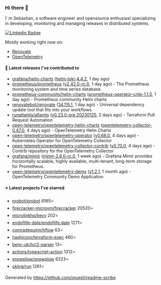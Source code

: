 ### Hi there 👋

I’ m Sebastian, a software engineer and opensource enthusiast specializing in developing, monitoring and managing releases in distributed systems.

[![Linkedin Badge](https://img.shields.io/badge/-LinkedIn-blue?style=flat&logo=Linkedin&logoColor=white&link=https://www.linkedin.com/in/sebastian-poxhofer/)](https://www.linkedin.com/in/sebastian-poxhofer/)

Mostly working right now on:
- [Renovate](https://github.com/renovatebot/renovate)
- [OpenTelemetry](https://github.com/open-telemetry)



#### 🚀 Latest releases I've contributed to

- [grafana/helm-charts](https://github.com/grafana/helm-charts) ([helm-loki-4.4.2](https://github.com/grafana/helm-charts/releases/tag/helm-loki-4.4.2), 1 day ago)
- [prometheus/prometheus](https://github.com/prometheus/prometheus) ([v2.42.0-rc.0](https://github.com/prometheus/prometheus/releases/tag/v2.42.0-rc.0), 1 day ago) - The Prometheus monitoring system and time series database.
- [prometheus-community/helm-charts](https://github.com/prometheus-community/helm-charts) ([prometheus-operator-crds-1.1.0](https://github.com/prometheus-community/helm-charts/releases/tag/prometheus-operator-crds-1.1.0), 1 day ago) - Prometheus community Helm charts
- [renovatebot/renovate](https://github.com/renovatebot/renovate) ([34.115.1](https://github.com/renovatebot/renovate/releases/tag/34.115.1), 1 day ago) - Universal dependency update tool that fits into your workflows.
- [runatlantis/atlantis](https://github.com/runatlantis/atlantis) ([v0.23.0-pre.20230125](https://github.com/runatlantis/atlantis/releases/tag/v0.23.0-pre.20230125), 2 days ago) - Terraform Pull Request Automation
- [open-telemetry/opentelemetry-helm-charts](https://github.com/open-telemetry/opentelemetry-helm-charts) ([opentelemetry-collector-0.47.0](https://github.com/open-telemetry/opentelemetry-helm-charts/releases/tag/opentelemetry-collector-0.47.0), 4 days ago) - OpenTelemetry Helm Charts
- [open-telemetry/opentelemetry-operator](https://github.com/open-telemetry/opentelemetry-operator) ([v0.68.0](https://github.com/open-telemetry/opentelemetry-operator/releases/tag/v0.68.0), 4 days ago) - Kubernetes Operator for OpenTelemetry Collector
- [open-telemetry/opentelemetry-collector-contrib](https://github.com/open-telemetry/opentelemetry-collector-contrib) ([v0.70.0](https://github.com/open-telemetry/opentelemetry-collector-contrib/releases/tag/v0.70.0), 4 days ago) - Contrib repository for the OpenTelemetry Collector
- [grafana/mimir](https://github.com/grafana/mimir) ([mimir-2.6.0-rc.0](https://github.com/grafana/mimir/releases/tag/mimir-2.6.0-rc.0), 1 week ago) - Grafana Mimir provides horizontally scalable, highly available, multi-tenant, long-term storage for Prometheus.
- [open-telemetry/opentelemetry-demo](https://github.com/open-telemetry/opentelemetry-demo) ([v1.2.1](https://github.com/open-telemetry/opentelemetry-demo/releases/tag/v1.2.1), 1 month ago) - OpenTelemetry Community Demo Application

#### ⭐ Latest projects I've starred

- [probot/probot](https://github.com/probot/probot) 8165⭐
- [firecracker-microvm/firecracker](https://github.com/firecracker-microvm/firecracker) 20520⭐
- [microlinkhq/keyv](https://github.com/microlinkhq/keyv) 202⭐
- [endoflife-date/endoflife.date](https://github.com/endoflife-date/endoflife.date) 1271⭐
- [comradequinn/hflow](https://github.com/comradequinn/hflow) 63⭐
- [hashicorp/terraform-exec](https://github.com/hashicorp/terraform-exec) 460⭐
- [benc-uk/hcl2-parser](https://github.com/benc-uk/hcl2-parser) 13⭐
- [actions/typescript-action](https://github.com/actions/typescript-action) 1312⭐
- [snowplow/snowplow](https://github.com/snowplow/snowplow) 6323⭐
- [oklog/run](https://github.com/oklog/run) 1261⭐



Generated by https://github.com/muesli/readme-scribe
